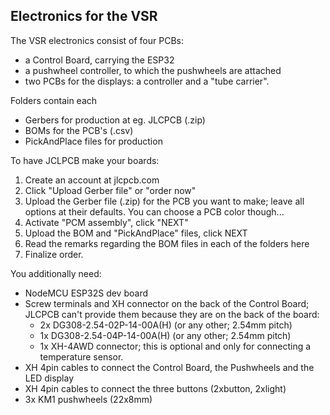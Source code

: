 ## Electronics for the VSR

The VSR electronics consist of four PCBs:
- a Control Board, carrying the ESP32
- a pushwheel controller, to which the pushwheels are attached
- two PCBs for the displays: a controller and a "tube carrier".

Folders contain each
- Gerbers for production at eg. JLCPCB (.zip)
- BOMs for the PCB's (.csv)
- PickAndPlace files for production

To have JCLPCB make your boards:
1) Create an account at jlcpcb.com
2) Click "Upload Gerber file" or "order now"
3) Upload the Gerber file (.zip) for the PCB you want to make; leave all options at their defaults. You can choose a PCB color though...
4) Activate "PCM assembly", click "NEXT"
5) Upload the BOM and "PickAndPlace" files, click NEXT
6) Read the remarks regarding the BOM files in each of the folders here
7) Finalize order.

You additionally need:
- NodeMCU ESP32S dev board
- Screw terminals and XH connector on the back of the Control Board; JLCPCB can't provide them because they are on the back of the board:
  - 2x DG308-2.54-02P-14-00A(H) (or any other; 2.54mm pitch)
  - 1x DG308-2.54-04P-14-00A(H) (or any other; 2.54mm pitch)
  - 1x XH-4AWD connector; this is optional and only for connecting a temperature sensor.
- XH 4pin cables to connect the Control Board, the Pushwheels and the LED display
- XH 4pin cables to connect the three buttons (2xbutton, 2xlight)
- 3x KM1 pushwheels (22x8mm)
